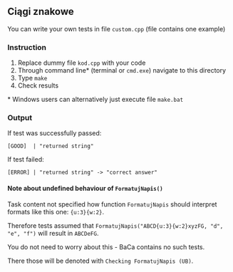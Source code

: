 ## Ciągi znakowe

You can write your own tests in file `custom.cpp` (file contains one example)

### Instruction

1. Replace dummy file `kod.cpp` with your code
2. Through command line\* (terminal or `cmd.exe`) navigate to this directory
3. Type `make`
4. Check results

\* Windows users can alternatively just execute file `make.bat`

### Output

If test was successfully passed:
```
[GOOD]  | "returned string"
```

If test failed:
```
[ERROR] | "returned string" -> "correct answer"
```

#### Note about undefined behaviour of `FormatujNapis()`

Task content not specified how function `FormatujNapis` should interpret formats like this one: `{u:3}{w:2}`.

Therefore tests assumed that `FormatujNapis("ABCD{u:3}{w:2}xyzFG, "d", "e", "f")` will result in `ABCDeFG`.

You do not need to worry about this - BaCa contains no such tests.

There those will be denoted with `Checking FormatujNapis (UB)`.
